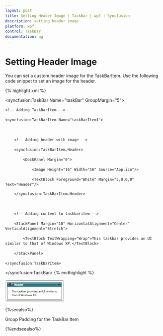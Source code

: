 ```yaml
---
layout: post
title: Setting Header Image | TaskBar | wpf | Syncfusion
description: setting header image
platform: wpf
control: TaskBar
documentation: ug
---
```


# Setting Header Image

You can set a custom header image for the TaskBarItem. Use the following code snippet to set an image for the header.

{% highlight xml %}



<!-- Adding TaskBar that have group orientation as horizontal -->

<syncfusion:TaskBar Name="taskBar" GroupMargin="5">



    <!-- Adding TaskBarItem -->

    <syncfusion:TaskBarItem Name="taskBarItem1">



        <!-- Adding header with image -->

        <syncfusion:TaskBarItem.Header>

            <DockPanel Margin="0">

                <Image Height="16" Width="16" Source="App.ico"/>

                <TextBlock Foreground="White" Margin="5,0,0,0" 												Text="Header"/>				

</DockPanel>

        </syncfusion:TaskBarItem.Header>



        <!-- Adding content to taskbaritem -->

        <StackPanel Margin="10" HorizontalAlignment="Center" 											VerticalAlignment="Stretch">

            <TextBlock TextWrapping="Wrap">This taskbar provides an UI similar to that of Windows XP.</TextBlock>

        </StackPanel>

    </syncfusion:TaskBarItem>

</syncfusion:TaskBar>
{% endhighlight %}


![](Setting-Header-Image_images/Setting-Header-Image_img1.jpeg)




{%seealso%}

Group Padding for the TaskBar Item

{%endseealso%}

